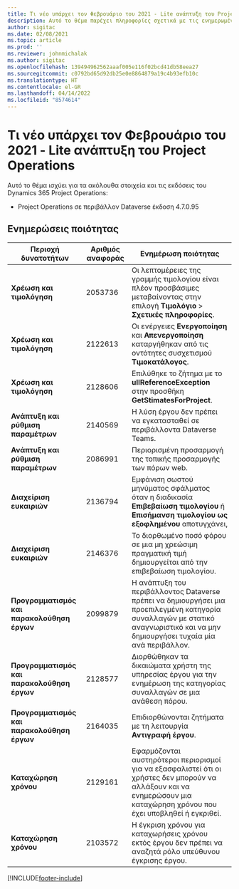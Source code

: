 ```yaml
---
title: Τι νέο υπάρχει τον Φεβρουάριο του 2021 - Lite ανάπτυξη του Project Operations
description: Αυτό το θέμα παρέχει πληροφορίες σχετικά με τις ενημερωμένες εκδόσεις ποιότητας που είναι διαθέσιμες στην έκδοση του Φεβρουαρίου 2021 της lite ανάπτυξης του Project Operations.
author: sigitac
ms.date: 02/08/2021
ms.topic: article
ms.prod: ''
ms.reviewer: johnmichalak
ms.author: sigitac
ms.openlocfilehash: 139494962562aaaf005e116f02bcd41db58eea27
ms.sourcegitcommit: c0792bd65d92db25e0e8864879a19c4b93efb10c
ms.translationtype: HT
ms.contentlocale: el-GR
ms.lasthandoff: 04/14/2022
ms.locfileid: "8574614"
---
```

# <a name="whats-new-february-2021---project-operations-lite-deployment"></a>Τι νέο υπάρχει τον Φεβρουάριο του 2021 - Lite ανάπτυξη του Project Operations

Αυτό το θέμα ισχύει για τα ακόλουθα στοιχεία και τις εκδόσεις του Dynamics 365 Project Operations:

  - Project Operations σε περιβάλλον Dataverse έκδοση 4.7.0.95

## <a name="quality-updates"></a>Ενημερώσεις ποιότητας

| **Περιοχή δυνατοτήτων** | **Αριθμός αναφοράς** | **Ενημέρωση ποιότητας** |
| --- | --- | --- |
| **Χρέωση και τιμολόγηση** | 2053736 | Οι λεπτομέρειες της γραμμής τιμολογίου είναι πλέον προσβάσιμες μεταβαίνοντας στην επιλογή **Τιμολόγιο** > **Σχετικές πληροφορίες**. |
| **Χρέωση και τιμολόγηση** | 2122613 | Οι ενέργειες **Ενεργοποίηση** και **Απενεργοποίηση** καταργήθηκαν από τις οντότητες συσχετισμού **Τιμοκατάλογος**. |
| **Χρέωση και τιμολόγηση** | 2128606 | Επιλύθηκε το ζήτημα με το **ullReferenceException** στην προσθήκη **GetStimatesForProject**. |
| **Ανάπτυξη και ρύθμιση παραμέτρων** | 2140569 | Η λύση έργου δεν πρέπει να εγκατασταθεί σε περιβάλλοντα Dataverse Teams. |
| **Ανάπτυξη και ρύθμιση παραμέτρων** | 2086991 | Περιορισμένη προσαρμογή της τοπικής προσαρμογής των πόρων web. |
| **Διαχείριση ευκαιριών** | 2136794 | Εμφάνιση σωστού μηνύματος σφάλματος όταν η διαδικασία **Επιβεβαίωση τιμολογίου** ή **Επισήμανση τιμολογίου ως εξοφλημένου** αποτυγχάνει, |
| **Διαχείριση ευκαιριών** | 2146376 | Το διορθωμένο ποσό φόρου σε μια μη χρεώσιμη πραγματική τιμή δημιουργείται από την επιβεβαίωση τιμολογίου. |
| **Προγραμματισμός και παρακολούθηση έργων** | 2099879 | Η ανάπτυξη του περιβάλλοντος Dataverse πρέπει να δημιουργήσει μια προεπιλεγμένη κατηγορία συναλλαγών με στατικό αναγνωριστικό και να μην δημιουργήσει τυχαία μία ανά περιβάλλον. |
| **Προγραμματισμός και παρακολούθηση έργων** | 2128577 | Διορθώθηκαν τα δικαιώματα χρήστη της υπηρεσίας έργου για την ενημέρωση της κατηγορίας συναλλαγών σε μια ανάθεση πόρου. |
| **Προγραμματισμός και παρακολούθηση έργων** | 2164035 | Επιδιορθώνονται ζητήματα με τη λειτουργία **Αντιγραφή έργου**. |
| **Καταχώρηση χρόνου** | 2129161 | Εφαρμόζονται αυστηρότεροι περιορισμοί για να εξασφαλιστεί ότι οι χρήστες δεν μπορούν να αλλάξουν και να ενημερώσουν μια καταχώρηση χρόνου που έχει υποβληθεί ή εγκριθεί. |
| **Καταχώρηση χρόνου** | 2103572 | Η έγκριση χρόνου για καταχωρήσεις χρόνου εκτός έργου δεν πρέπει να αναζητά ρόλο υπεύθυνου έγκρισης έργου. |


[!INCLUDE[footer-include](../../includes/footer-banner.md)]